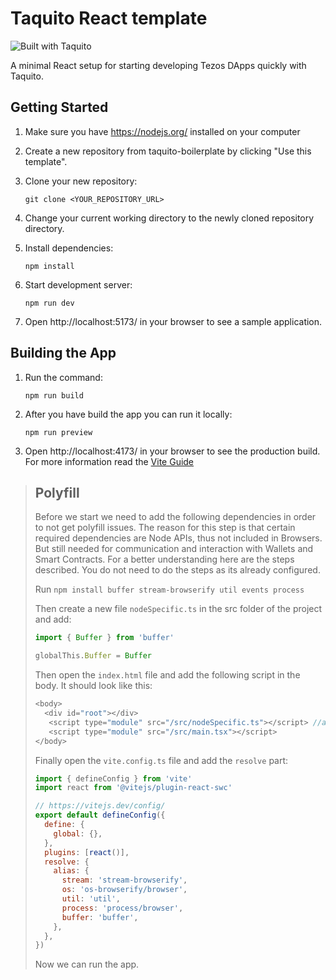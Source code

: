 # Taquito React template

![Built with Taquito][logo]

A minimal React setup for starting developing Tezos DApps quickly with Taquito.

## Getting Started

1. Make sure you have https://nodejs.org/ installed on your computer
2. Create a new repository from taquito-boilerplate by clicking "Use this template".
3. Clone your new repository:

   `git clone <YOUR_REPOSITORY_URL>`

4. Change your current working directory to the newly cloned repository directory.
5. Install dependencies:

   `npm install`

6. Start development server:

   `npm run dev`

7. Open http://localhost:5173/ in your browser to see a sample application.

## Building the App

1. Run the command:

   `npm run build`

2. After you have build the app you can run it locally:

   `npm run preview`

3. Open http://localhost:4173/ in your browser to see the production build. For more information read the [Vite Guide](https://vitejs.dev/guide/static-deploy.html)

[logo]: https://raw.githubusercontent.com/ecadlabs/taquito-boilerplate/master/assets/built-with-taquito.png "Built with Taquito"

> ## Polyfill
>
> Before we start we need to add the following dependencies in order to not get polyfill issues. The reason for this step is that certain required dependencies are Node APIs, thus not included in Browsers. But still needed for communication and interaction with Wallets and Smart Contracts.
> For a better understanding here are the steps described. You do not need to do the steps as its already configured.
>
> Run `npm install buffer stream-browserify util events process`
>
> Then create a new file `nodeSpecific.ts` in the src folder of the project and add:
> ```js
> import { Buffer } from 'buffer'
>
> globalThis.Buffer = Buffer
> ```
>
> Then open the `index.html` file and add the following script in the body. 
> It should look like this:
>
> ```js
> <body>
>   <div id="root"></div>
>    <script type="module" src="/src/nodeSpecific.ts"></script> //add this line
>    <script type="module" src="/src/main.tsx"></script>
> </body>
> ```
>
> Finally open the `vite.config.ts` file and add the `resolve` part:
>
> ```js
> import { defineConfig } from 'vite'
> import react from '@vitejs/plugin-react-swc'
> 
> // https://vitejs.dev/config/
> export default defineConfig({
>   define: {
>     global: {},
>   },
>   plugins: [react()],
>   resolve: {
>     alias: {
>       stream: 'stream-browserify',
>       os: 'os-browserify/browser',
>       util: 'util',
>       process: 'process/browser',
>       buffer: 'buffer',
>     },
>   },
> })
> ```
>
> Now we can run the app. 
